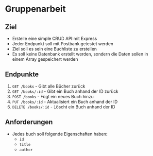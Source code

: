 # Gruppenarbeit

## Ziel

- Erstelle eine simple CRUD API mit Express
- Jeder Endpunkt soll mit Postbank getestet werden
- Ziel soll es sein eine Buchliste zu erstellen
- Es soll keine Datenbank erstellt werden, sondern die Daten sollen in einem Array gespeichert werden

## Endpunkte

1. `GET /books` - Gibt alle Bücher zurück
2. `GET /books/:id` - Gibt ein Buch anhand der ID zurück
3. `POST /books` - Fügt ein neues Buch hinzu
4. `PUT /books/:id` - Aktualisiert ein Buch anhand der ID
5. `DELETE /books/:id` - Löscht ein Buch anhand der ID

## Anforderungen

- Jedes buch soll folgende Eigenschaften haben:
  - `id`
  - `title`
  - `author`
